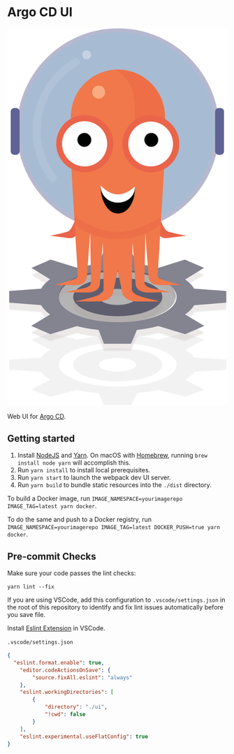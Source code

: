 



# Argo CD UI

<img src="https://github.com/argoproj/argo-cd/blob/master/ui/src/assets/images/argo.png?raw=true" alt="Argo Image" width="600" />

Web UI for [Argo CD](https://github.com/argoproj/argo-cd).


## Getting started

  1. Install [NodeJS](https://nodejs.org/en/download/) and [Yarn](https://yarnpkg.com).  On macOS with [Homebrew](https://brew.sh/), running `brew install node yarn` will accomplish this.
  2. Run `yarn install` to install local prerequisites.
  3. Run `yarn start` to launch the webpack dev UI server.
  4. Run `yarn build` to bundle static resources into the `./dist` directory.

To build a Docker image, run `IMAGE_NAMESPACE=yourimagerepo IMAGE_TAG=latest yarn docker`.

To do the same and push to a Docker registry, run `IMAGE_NAMESPACE=yourimagerepo IMAGE_TAG=latest DOCKER_PUSH=true yarn docker`.

## Pre-commit Checks

Make sure your code passes the lint checks:

```
yarn lint --fix
```

If you are using VSCode, add this configuration to `.vscode/settings.json` in the root of this repository to identify and fix lint issues automatically before you save file.

Install [Eslint Extension](https://marketplace.visualstudio.com/items?itemName=dbaeumer.vscode-eslint) in VSCode.

`.vscode/settings.json`
```json
{
  "eslint.format.enable": true,
    "editor.codeActionsOnSave": {
        "source.fixAll.eslint": "always"
    },
    "eslint.workingDirectories": [
        {
            "directory": "./ui",
            "!cwd": false
        }
    ],
    "eslint.experimental.useFlatConfig": true
}
```
